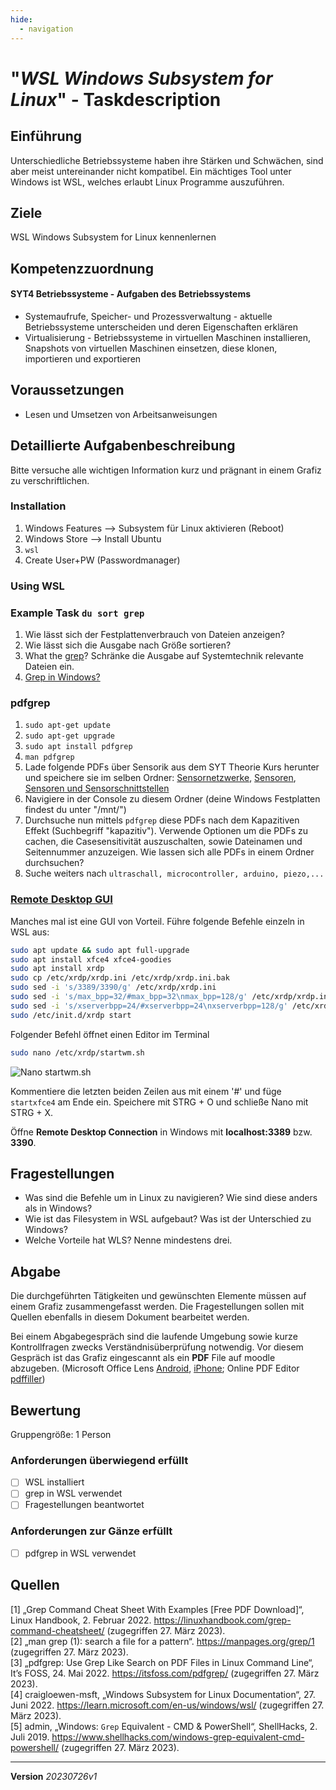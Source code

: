 ```yaml
---
hide:
  - navigation
---
```


# "*WSL Windows Subsystem for Linux*" - Taskdescription

## Einführung

Unterschiedliche Betriebssysteme haben ihre Stärken und Schwächen, sind aber meist untereinander nicht kompatibel. Ein mächtiges Tool unter Windows ist WSL, welches erlaubt Linux Programme auszuführen.

## Ziele

WSL Windows Subsystem for Linux kennenlernen


## Kompetenzzuordnung

#### SYT4 Betriebssysteme - Aufgaben des Betriebssystems

* Systemaufrufe, Speicher- und Prozessverwaltung - aktuelle Betriebssysteme unterscheiden und deren Eigenschaften erklären
* Virtualisierung - Betriebssysteme in virtuellen Maschinen installieren, Snapshots von virtuellen Maschinen einsetzen, diese klonen, importieren und exportieren

## Voraussetzungen

* Lesen und Umsetzen von Arbeitsanweisungen

## Detaillierte Aufgabenbeschreibung
Bitte versuche alle wichtigen Information kurz und prägnant in einem Grafiz zu verschriftlichen.

### Installation
1. Windows Features --> Subsystem für Linux aktivieren (Reboot)
2. Windows Store --> Install Ubuntu
3. `wsl`
4. Create User+PW (Passwordmanager)
### Using WSL
### Example Task `du sort grep`

1. Wie lässt sich der Festplattenverbrauch von Dateien anzeigen?
2. Wie lässt sich die Ausgabe nach Größe sortieren?
3. What the [grep](https://manpages.org/grep/1)? Schränke die Ausgabe auf Systemtechnik relevante Dateien ein. 
4. [Grep in Windows?](https://www.shellhacks.com/windows-grep-equivalent-cmd-powershell/)

### pdfgrep
1. `sudo apt-get update`
2. `sudo apt-get upgrade`
3. `sudo apt install pdfgrep`
4. `man pdfgrep`
5. Lade folgende PDFs über Sensorik aus dem SYT Theorie Kurs herunter und speichere sie im selben Ordner: [Sensornetzwerke](https://elearning.tgm.ac.at/pluginfile.php/9777/mod_resource/content/0/SensornetzwerkeInTheorieUndPraxis_2018.pdf), [Sensoren](https://elearning.tgm.ac.at/pluginfile.php/9776/mod_resource/content/0/SensorenProzessFarbikautomation_2018.pdf), [Sensoren und Sensorschnittstellen](https://elearning.tgm.ac.at/pluginfile.php/9775/mod_resource/content/0/SensorenSensorschnittstellen_2016.pdf)
6. Navigiere in der Console zu diesem Ordner (deine Windows Festplatten findest du unter "/mnt/")
7. Durchsuche nun mittels `pdfgrep` diese PDFs nach dem Kapazitiven Effekt (Suchbegriff "kapazitiv"). Verwende Optionen um die PDFs zu cachen, die Casesensitivität auszuschalten,  sowie Dateinamen und Seitennummer anzuzeigen. Wie lassen sich alle PDFs in einem Ordner durchsuchen?
8. Suche weiters nach `ultraschall, microcontroller, arduino, piezo,...`

### [Remote Desktop GUI](https://kskroyal.com/run-ubuntu-24-04-on-windows-11-with-gui-using-wsl/)

Manches mal ist eine GUI von Vorteil. Führe folgende Befehle einzeln in WSL aus:

```bash
sudo apt update && sudo apt full-upgrade
sudo apt install xfce4 xfce4-goodies
sudo apt install xrdp
sudo cp /etc/xrdp/xrdp.ini /etc/xrdp/xrdp.ini.bak
sudo sed -i 's/3389/3390/g' /etc/xrdp/xrdp.ini
sudo sed -i 's/max_bpp=32/#max_bpp=32\nmax_bpp=128/g' /etc/xrdp/xrdp.ini
sudo sed -i 's/xserverbpp=24/#xserverbpp=24\nxserverbpp=128/g' /etc/xrdp/xrdp.ini
sudo /etc/init.d/xrdp start
```
Folgender Befehl öffnet einen Editor im Terminal
```bash
sudo nano /etc/xrdp/startwm.sh
```

![Nano startwm.sh](https://kskroyal.com/wp-content/uploads/2024/05/WM--800x333.jpg)

Kommentiere die letzten beiden Zeilen aus mit einem '#' und füge `startxfce4` am Ende ein.
Speichere mit STRG + O und schließe Nano mit STRG + X.

Öffne **Remote Desktop Connection** in Windows mit **localhost:3389** bzw. **3390**.

## Fragestellungen

* Was sind die Befehle um in Linux zu navigieren? Wie sind diese anders als in Windows?
* Wie ist das Filesystem in WSL aufgebaut? Was ist der Unterschied zu Windows?
* Welche Vorteile hat WLS? Nenne mindestens drei.

## Abgabe
Die durchgeführten Tätigkeiten und gewünschten Elemente müssen auf einem Grafiz zusammengefasst werden. Die Fragestellungen sollen mit Quellen ebenfalls in diesem Dokument bearbeitet werden.

Bei einem Abgabegespräch sind die laufende Umgebung sowie kurze Kontrollfragen zwecks Verständnisüberprüfung notwendig. Vor diesem Gespräch ist das Grafiz eingescannt als ein **PDF** File auf moodle abzugeben. (Microsoft Office Lens [Android](https://play.google.com/store/apps/details?id=com.microsoft.office.officelens&hl=de_AT&gl=US), [iPhone](https://apps.apple.com/at/app/microsoft-office-lens-pdf-scan/id975925059); Online PDF Editor [pdffiller](https://www.pdffiller.com/de/))

## Bewertung
Gruppengröße: 1 Person
### Anforderungen **überwiegend erfüllt**
- [ ] WSL installiert
- [ ] grep in WSL verwendet
- [ ] Fragestellungen beantwortet
### Anforderungen **zur Gänze erfüllt**
- [ ] pdfgrep in WSL verwendet
## Quellen
[1] „Grep Command Cheat Sheet With Examples [Free PDF Download]“, Linux Handbook, 2. Februar 2022. https://linuxhandbook.com/grep-command-cheatsheet/ (zugegriffen 27. März 2023).  
[2] „man grep (1): search a file for a pattern“. https://manpages.org/grep/1 (zugegriffen 27. März 2023).  
[3] „pdfgrep: Use Grep Like Search on PDF Files in Linux Command Line“, It’s FOSS, 24. Mai 2022. https://itsfoss.com/pdfgrep/ (zugegriffen 27. März 2023).  
[4] craigloewen-msft, „Windows Subsystem for Linux Documentation“, 27. Juni 2022. https://learn.microsoft.com/en-us/windows/wsl/ (zugegriffen 27. März 2023).  
[5] admin, „Windows: `Grep` Equivalent - CMD & PowerShell“, ShellHacks, 2. Juli 2019. https://www.shellhacks.com/windows-grep-equivalent-cmd-powershell/ (zugegriffen 27. März 2023).  

---
**Version**  *20230726v1*